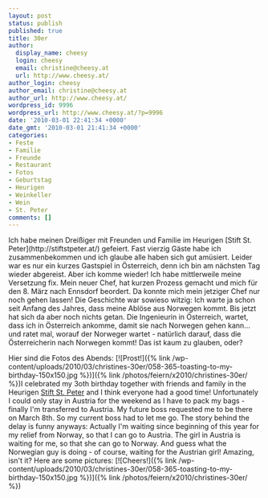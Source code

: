 ```yaml
---
layout: post
status: publish
published: true
title: 30er
author:
  display_name: cheesy
  login: cheesy
  email: christine@cheesy.at
  url: http://www.cheesy.at/
author_login: cheesy
author_email: christine@cheesy.at
author_url: http://www.cheesy.at/
wordpress_id: 9996
wordpress_url: http://www.cheesy.at/?p=9996
date: '2010-03-01 22:41:34 +0000'
date_gmt: '2010-03-01 21:41:34 +0000'
categories:
- Feste
- Familie
- Freunde
- Restaurant
- Fotos
- Geburtstag
- Heurigen
- Weinkeller
- Wein
- St. Peter
comments: []
---
```

<!--:de-->Ich habe meinen Dreißiger mit Freunden und Familie im Heurigen [Stift St. Peter](http://stiftstpeter.at/) gefeiert. Fast vierzig Gäste habe ich zusammenbekommen und ich glaube alle haben sich gut amüsiert. Leider war es nur ein kurzes Gastspiel in Österreich, denn ich bin am nächsten Tag wieder abgereist. Aber ich komme wieder! Ich habe mittlerweile meine Versetzung fix. Mein neuer Chef, hat kurzen Prozess gemacht und mich für den 8. März nach Ennsdorf beordert. Da konnte mich mein jetziger Chef nur noch gehen lassen! Die Geschichte war sowieso witzig: Ich warte ja schon seit Anfang des Jahres, dass meine Ablöse aus Norwegen kommt. Bis jetzt hat sich da aber noch nichts getan. Die Ingenieurin in Österreich, wartet, dass ich in Österreich ankomme, damit sie nach Norwegen gehen kann... und ratet mal, worauf der Norweger wartet - natürlich darauf, dass die Österreicherin nach Norwegen kommt! Das ist kaum zu glauben, oder?
Hier sind die Fotos des Abends:
[![Prost!]({% link /wp-content/uploads/2010/03/christines-30er/058-365-toasting-to-my-birthday-150x150.jpg %})]({% link /photos/feiern/x2010/christines-30er/ %})<!--:--><!--:en-->I celebrated my 3oth birthday together with friends and family in the Heurigen [Stift St. Peter](http://stiftstpeter.at/) and I think everyone had a good time! Unfortunately I could only stay in Austria for the weekend as I have to pack my bags - finally I'm transferred to Austria. My future boss requested me to be there on March 8th. So my current boss had to let me go. The story behind the delay is funny anyways: Actually I'm waiting since beginning of this year for my relief from Norway, so that I can go to Austria. The girl in Austria is waiting for me, so that she can go to Norway. And guess what the Norwegian guy is doing - of course, waiting for the Austrian girl! Amazing, isn't it?
Here are some pictures:
[![Cheers!]({% link /wp-content/uploads/2010/03/christines-30er/058-365-toasting-to-my-birthday-150x150.jpg %})]({% link /photos/feiern/x2010/christines-30er/ %})<!--:-->
